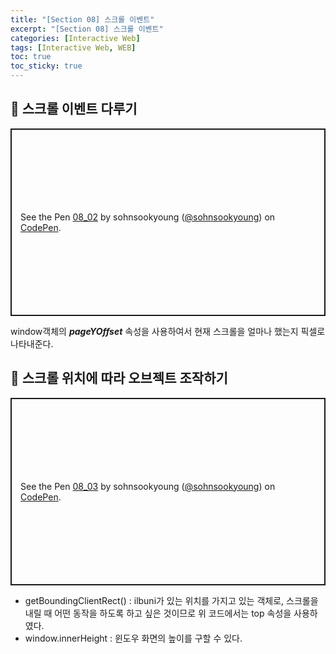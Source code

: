```yaml
---
title: "[Section 08] 스크롤 이벤트"
excerpt: "[Section 08] 스크롤 이벤트"
categories: [Interactive Web]
tags: [Interactive Web, WEB]
toc: true
toc_sticky: true
---
```


## 🔮 스크롤 이벤트 다루기

<p class="codepen" data-height="300" data-default-tab="html,result" data-slug-hash="WNzvOOQ" data-user="sohnsookyoung" style="height: 300px; box-sizing: border-box; display: flex; align-items: center; justify-content: center; border: 2px solid; margin: 1em 0; padding: 1em;">
  <span>See the Pen <a href="https://codepen.io/sohnsookyoung/pen/WNzvOOQ">
  08_02</a> by sohnsookyoung (<a href="https://codepen.io/sohnsookyoung">@sohnsookyoung</a>)
  on <a href="https://codepen.io">CodePen</a>.</span>
</p>
<script async src="https://cpwebassets.codepen.io/assets/embed/ei.js"></script>

window객체의 **_pageYOffset_** 속성을 사용하여서 현재 스크롤을 얼마나 했는지 픽셀로 나타내준다.

## 🔮 스크롤 위치에 따라 오브젝트 조작하기

<p class="codepen" data-height="300" data-default-tab="html,result" data-slug-hash="gOepGNQ" data-user="sohnsookyoung" style="height: 300px; box-sizing: border-box; display: flex; align-items: center; justify-content: center; border: 2px solid; margin: 1em 0; padding: 1em;">
  <span>See the Pen <a href="https://codepen.io/sohnsookyoung/pen/gOepGNQ">
  08_03</a> by sohnsookyoung (<a href="https://codepen.io/sohnsookyoung">@sohnsookyoung</a>)
  on <a href="https://codepen.io">CodePen</a>.</span>
</p>
<script async src="https://cpwebassets.codepen.io/assets/embed/ei.js"></script>

- getBoundingClientRect() : ilbuni가 있는 위치를 가지고 있는 객체로, 스크롤을 내릴 때 어떤 동작을 하도록 하고 싶은 것이므로 위 코드에서는 top 속성을 사용하였다.
- window.innerHeight : 윈도우 화면의 높이를 구할 수 있다.
